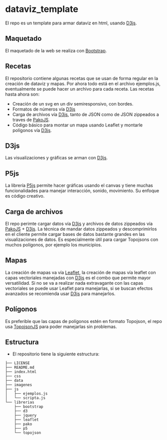 # dataviz_template
El repo es un template para armar dataviz en html, usando [D3js](https://d3js.org/).

## Maquetado
El maquetado de la web se realiza con [Bootstrap](https://getbootstrap.com/docs/4.5/getting-started/introduction/).

## Recetas
El repositorio contiene algunas recetas que se usan de forma regular en la creación de dataviz y mapas. Por ahora todo está en el archivo ejemplos.js, eventualmente se puede hacer un archivo para cada receta. Las recetas hasta ahora son:
* Creación de un svg en un div semiresponsivo, con bordes.
* Formatos de números vía [D3js](https://d3js.org/)
* Carga de archivos vía [D3js](https://d3js.org/), tanto de JSON como de JSON zippeados a traves de [PakoJS](https://github.com/nodeca/pako).
* Código básico para montar un mapa usando Leaflet y montarle polígonos vía [D3js](https://d3js.org/).

## D3js
Las visualizaciones y gráficas se arman con [D3js](https://d3js.org/).

## P5js
La librería [P5js](https://p5js.org/) permite hacer gráficas usando el canvas y tiene muchas funcionalidades para manejar interacción, sonido, movimiento. Su enfoque es código creativo.

## Carga de archivos
El repo perimte cargar datos vía [D3js](https://d3js.org/) y archivos de datos zippeados vía [PakoJS](https://github.com/nodeca/pako) + [D3js](https://d3js.org/). La técnica de mandar datos zippeados y descomprimirlos en el cliente permite cargar bases de datos bastante grandes en las visualizaciones de datos. Es especialmente útil para cargar Topojsons con muchos polígonos, por ejemplo los municipios.

## Mapas
La creación de mapas va vía [Leaflet](https://leafletjs.com/), la creación de mapas vía leaflet con capas vectoriales manejadas con [D3js](https://d3js.org/) es el combo que permite mayor versatilidad. Si no se va a realizar nada extravagante con las capas vectoriales se puede usar Leaflet para manejarlas, si se buscan efectos avanzados se recomienda usar [D3js](https://d3js.org/) para manejarlos.

## Polígonos 
Es preferible que las capas de polígonos estén en formato Topojson, el repo usa [TopojsonJS](https://github.com/topojson/topojson/wiki) para poder manejarlas sin problemas.

## Estructura
- El repositorio tiene la siguiente estructura:

```.
├── LICENSE
├── README.md
├── index.html
├── css
├── data               
├── imagenes           
├── js 
│   ├── ejemplos.js           
│   └── scripta.js           
└── librerias                 
    ├── bootstrap           
    ├── d3        
    ├── jquery    
    ├── leaflet         
    ├── pako 
    ├── p5
    └── topojson 
```